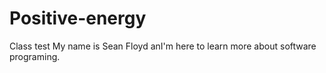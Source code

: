 # Positive-energy
Class test
My name is Sean Floyd anI'm here to learn more about software programing.
